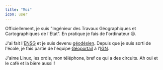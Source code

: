 ```yaml
---
title: "Moi"
icon: user
---
```


Officiellement, je suis "Ingénieur des Travaux Géographiques et Cartographiques de l'Etat".
En pratique je fais de l'ordinateur 😌.

J'ai fait l'[ENSG](http://www.ensg.eu) et je suis devenu [géodésien](http://fr.wikipedia.org/wiki/G%C3%A9od%C3%A9sie).
Depuis que je suis sorti de l'école, je fais partie de l'équipe [Géoportail](http://www.geoportail.gouv.fr) à l'[IGN](http://www.ign.fr).

J'aime Linux, les ordis, mon téléphone, bref ce qui a des circuits. Ah oui et le café et la bière aussi !


